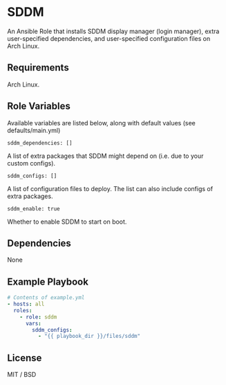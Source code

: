 SDDM
====

An Ansible Role that installs SDDM display manager (login manager), extra user-specified
dependencies, and user-specified configuration files on Arch Linux.

Requirements
------------

Arch Linux.

Role Variables
--------------

Available variables are listed below, along with default values (see defaults/main.yml)

    sddm_dependencies: []

A list of extra packages that SDDM might depend on (i.e. due to your custom configs). 

    sddm_configs: []

A list of configuration files to deploy. The list can also include configs of extra packages.

    sddm_enable: true

Whether to enable SDDM to start on boot.

Dependencies
------------

None

Example Playbook
----------------

```yaml
# Contents of example.yml
- hosts: all
  roles:
    - role: sddm
      vars:
        sddm_configs:
          - "{{ playbook_dir }}/files/sddm"
```

License
-------

MIT / BSD
